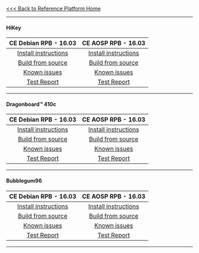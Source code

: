 [<<< Back to Reference Platform Home](https://github.com/96boards/documentation/wiki/Reference-Platform-Home)

***

#### HiKey

|   **CE Debian RPB - 16.03**   |    **CE AOSP RPB - 16.03**  |
|:-----------------------------:|:---------------------------:|
|    [Install instructions]()   |   [Install instructions]()  |
|    [Build from source]()      |    [Build from source]()    |
|       [Known issues]()        |      [Known issues]()       |
|        [Test Report]()        |       [Test Report]()       |

***

#### Dragonboard™ 410c

|   **CE Debian RPB - 16.03**   |    **CE AOSP RPB - 16.03**  |
|:-----------------------------:|:---------------------------:|
|    [Install instructions]()   |   [Install instructions]()  |
|    [Build from source]()      |    [Build from source]()    |
|       [Known issues]()        |      [Known issues]()       |
|        [Test Report]()        |       [Test Report]()       |

***

#### Bubblegum96

|   **CE Debian RPB - 16.03**   |    **CE AOSP RPB - 16.03**  |
|:-----------------------------:|:---------------------------:|
|    [Install instructions]()   |   [Install instructions]()  |
|    [Build from source]()      |    [Build from source]()    |
|       [Known issues]()        |      [Known issues]()       |
|        [Test Report]()        |       [Test Report]()       |

***